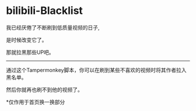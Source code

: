 # bilibili-Blacklist
我已经厌倦了不断刷到低质量视频的日子,

是时候改变它了。

那就拉黑那些UP吧。

---

通过这个Tampermonkey脚本，你可以在刷到某些不喜欢的视频时将其作者拉入黑名单。

然后你就再也刷不到他的视频了。

*仅作用于首页换一换部分

